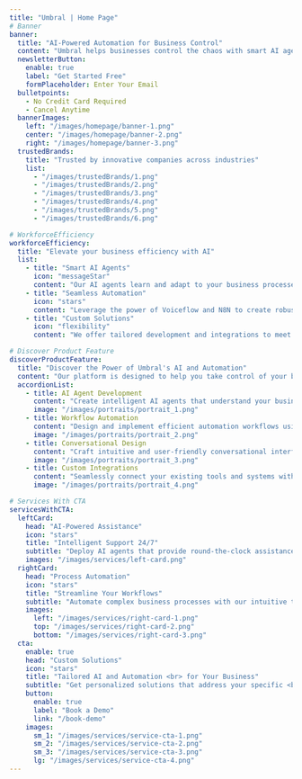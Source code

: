 ```yaml
---
title: "Umbral | Home Page"
# Banner
banner:
  title: "AI-Powered Automation for Business Control"
  content: "Umbral helps businesses control the chaos with smart AI agents and automation solutions. Streamline your processes and empower your team with our cutting-edge platform."
  newsletterButton:
    enable: true
    label: "Get Started Free"
    formPlaceholder: Enter Your Email
  bulletpoints:
    - No Credit Card Required
    - Cancel Anytime
  bannerImages:
    left: "/images/homepage/banner-1.png"
    center: "/images/homepage/banner-2.png"
    right: "/images/homepage/banner-3.png"
  trustedBrands:
    title: "Trusted by innovative companies across industries"
    list:
      - "/images/trustedBrands/1.png"
      - "/images/trustedBrands/2.png"
      - "/images/trustedBrands/3.png"
      - "/images/trustedBrands/4.png"
      - "/images/trustedBrands/5.png"
      - "/images/trustedBrands/6.png"

# WorkforceEfficiency
workforceEfficiency:
  title: "Elevate your business efficiency with AI"
  list:
    - title: "Smart AI Agents"
      icon: "messageStar"
      content: "Our AI agents learn and adapt to your business processes, providing intelligent assistance and automating complex tasks."
    - title: "Seamless Automation"
      icon: "stars"
      content: "Leverage the power of Voiceflow and N8N to create robust automation workflows that streamline your operations."
    - title: "Custom Solutions"
      icon: "flexibility"
      content: "We offer tailored development and integrations to meet your unique business needs and challenges."

# Discover Product Feature
discoverProductFeature:
  title: "Discover the Power of Umbral's AI and Automation"
  content: "Our platform is designed to help you take control of your business processes. Here are some key features:"
  accordionList:
    - title: AI Agent Development
      content: "Create intelligent AI agents that understand your business context and provide smart assistance to your team and customers."
      image: "/images/portraits/portrait_1.png"
    - title: Workflow Automation
      content: "Design and implement efficient automation workflows using Voiceflow and N8N, reducing manual tasks and improving productivity."
      image: "/images/portraits/portrait_2.png"
    - title: Conversational Design
      content: "Craft intuitive and user-friendly conversational interfaces that enhance user experience and engagement."
      image: "/images/portraits/portrait_3.png"
    - title: Custom Integrations
      content: "Seamlessly connect your existing tools and systems with our platform, ensuring a cohesive and efficient tech ecosystem."
      image: "/images/portraits/portrait_4.png"

# Services With CTA
servicesWithCTA:
  leftCard:
    head: "AI-Powered Assistance"
    icon: "stars"
    title: "Intelligent Support 24/7"
    subtitle: "Deploy AI agents that provide round-the-clock assistance, answering queries and solving problems efficiently."
    images: "/images/services/left-card.png"
  rightCard:
    head: "Process Automation"
    icon: "stars"
    title: "Streamline Your Workflows"
    subtitle: "Automate complex business processes with our intuitive tools, reducing errors and freeing up your team's time."
    images:
      left: "/images/services/right-card-1.png"
      top: "/images/services/right-card-2.png"
      bottom: "/images/services/right-card-3.png"
  cta:
    enable: true
    head: "Custom Solutions"
    icon: "stars"
    title: "Tailored AI and Automation <br> for Your Business"
    subtitle: "Get personalized solutions that address your specific <br> challenges and drive growth."
    button:
      enable: true
      label: "Book a Demo"
      link: "/book-demo"
    images:
      sm_1: "/images/services/service-cta-1.png"
      sm_2: "/images/services/service-cta-2.png"
      sm_3: "/images/services/service-cta-3.png"
      lg: "/images/services/service-cta-4.png"
---
```

